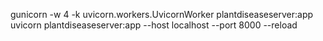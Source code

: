 gunicorn -w 4 -k uvicorn.workers.UvicornWorker plantdiseaseserver:app
uvicorn plantdiseaseserver:app --host localhost --port 8000 --reload